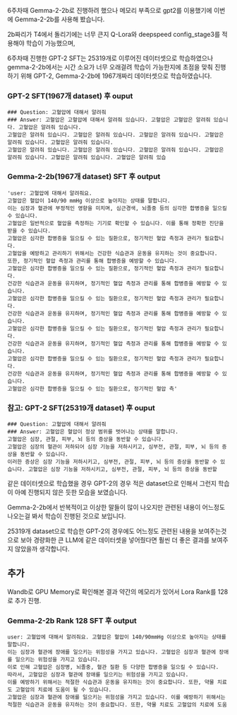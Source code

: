 6주차때 Gemma-2-2b로 진행하려 했으나 메모리 부족으로 gpt2를 이용했기에 이번에 Gemma-2-2b를 사용해 봤습니다.

2b짜리가 T4에서 돌리기에는 너무 큰지 Q-Lora와 deepspeed config_stage3를 적용해야 학습이 가능했으며,

6주차때 진행한 GPT-2 SFT는 25319개로 이루어진 데이터셋으로 학습하였으나 gemma-2-2b에서는 시간 소요가 너무 오래걸려 학습이 가능한지에 초점을 맞춰 진행하기 위해 GPT-2, Gemma-2-2b에 1967개짜리 데이터셋으로 학습하였습니다.

### GPT-2 SFT(1967개 dataset) 후 ouput
```
### Question: 고혈압에 대해서 알려줘
### Answer: 고혈압은 고혈압에 대해서 알려줘 있습니다. 고혈압은 고혈압은 알려줘 있습니다. 고혈압은 알려줘 있습니다.
고혈압은 알려줘 있습니다. 고혈압은 알려줘 있습니다. 고혈압은 알려줘 있습니다. 고혈압은 알려줘 있습니다. 고혈압은 알려줘 있습니다.
고혈압은 알려줘 있습니다. 고혈압은 알려줘 있습니다. 고혈압은 알려줘 있습니다. 고혈압은 알려줘 있습니다. 고혈압은 알려줘 있습니다. 고혈압은 알려줘 있습
```
### Gemma-2-2b(1967개 dataset) SFT 후 output
```
'user: 고혈압에 대해서 알려줘요.
고혈압은 혈압이 140/90 mmHg 이상으로 높아지는 상태를 말합니다.
이는 심장과 혈관에 부정적인 영향을 미치며, 심근경색, 뇌졸중 등의 심각한 합병증을 일으킬 수 있습니다.
고혈압은 일반적으로 혈압을 측정하는 기기로 확인할 수 있습니다. 이를 통해 정확한 진단을 받을 수 있습니다.
고혈압은 심각한 합병증을 일으킬 수 있는 질환으로, 정기적인 혈압 측정과 관리가 필요합니다.
고혈압을 예방하고 관리하기 위해서는 건강한 식습관과 운동을 유지하는 것이 중요합니다.
또한, 정기적인 혈압 측정과 관리를 통해 합병증을 예방할 수 있습니다.
고혈압은 심각한 합병증을 일으킬 수 있는 질환으로, 정기적인 혈압 측정과 관리가 필요합니다.
건강한 식습관과 운동을 유지하며, 정기적인 혈압 측정과 관리를 통해 합병증을 예방할 수 있습니다.
고혈압은 심각한 합병증을 일으킬 수 있는 질환으로, 정기적인 혈압 측정과 관리가 필요합니다.
건강한 식습관과 운동을 유지하며, 정기적인 혈압 측정과 관리를 통해 합병증을 예방할 수 있습니다.
고혈압은 심각한 합병증을 일으킬 수 있는 질환으로, 정기적인 혈압 측정과 관리가 필요합니다.
건강한 식습관과 운동을 유지하며, 정기적인 혈압 측정과 관리를 통해 합병증을 예방할 수 있습니다.
고혈압은 심각한 합병증을 일으킬 수 있는 질환으로, 정기적인 혈압 측정과 관리가 필요합니다.
건강한 식습관과 운동을 유지하며, 정기적인 혈압 측정과 관리를 통해 합병증을 예방할 수 있습니다.
고혈압은 심각한 합병증을 일으킬 수 있는 질환으로, 정기적인 혈압 측'
```

### 참고: GPT-2 SFT(25319개 dataset) 후 ouput
```
### Question: 고혈압에 대해서 알려줘
### Answer: 고혈압은 혈압이 정상 범위를 벗어나는 상태를 말합니다.
고혈압은 심장, 관절, 피부, 뇌 등의 증상을 동반할 수 있습니다.
고혈압은 심장의 혈관이 저하되어 심장 기능을 저하시키고, 심부전, 관절, 피부, 뇌 등의 증상을 동반할 수 있습니다.
이러한 증상은 심장 기능을 저하시키고, 심부전, 관절, 피부, 뇌 등의 증상을 동반할 수 있습니다. 고혈압은 심장 기능을 저하시키고, 심부전, 관절, 피부, 뇌 등의 증상을 동반할
```

같은 데이터셋으로 학습했을 경우 GPT-2의 경우 적은 dataset으로 인해서 그런지 학습이 아예 진행되지 않은 듯한 모습을 보였습니다.

Gemma-2-2b에서 반복적이고 이상한 말들이 많이 나오지만 관련된 내용이 어느정도 나오는걸 봐서 학습이 진행된 것으로 보입니다.

25319개 dataset으로 학습한 GPT-2의 경우에도 어느정도 관련된 내용을 보여주는것으로 보아 경량화한 큰 LLM에 같은 데이터셋을 넣어줬다면 훨씬 더 좋은 결과를 보여주지 않았을까 생각합니다.

## 추가
Wandb로 GPU Memory로 확인해본 결과 약간의 메모리가 있어서 Lora Rank를 128로 추가 진행.

### Gemma-2-2b Rank 128 SFT 후 output
```
user: 고혈압에 대해서 알려줘요. 고혈압은 혈압이 140/90mmHg 이상으로 높아지는 상태를 말합니다.
이는 심장과 혈관에 장애를 일으키는 위험성을 가지고 있습니다. 고혈압은 심장과 혈관에 장애를 일으키는 위험성을 가지고 있습니다.
이로 인해 고혈압은 심장병, 뇌졸중, 혈관 질환 등 다양한 합병증을 일으킬 수 있습니다.
따라서, 고혈압은 심장과 혈관에 장애를 일으키는 위험성을 가지고 있습니다.
이를 예방하기 위해서는 적절한 식습관과 운동을 유지하는 것이 중요합니다. 또한, 약물 치료도 고혈압의 치료에 도움이 될 수 있습니다.
고혈압은 심장과 혈관에 장애를 일으키는 위험성을 가지고 있습니다. 이를 예방하기 위해서는 적절한 식습관과 운동을 유지하는 것이 중요합니다. 또한, 약물 치료도 고혈압의 치료에 도움
```
